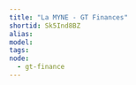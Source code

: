 ```yaml
---
title: "La MYNE - GT Finances"
shortid: Sk5Ind8BZ
alias:
model:
tags:
node: 
  - gt-finance
---
```

